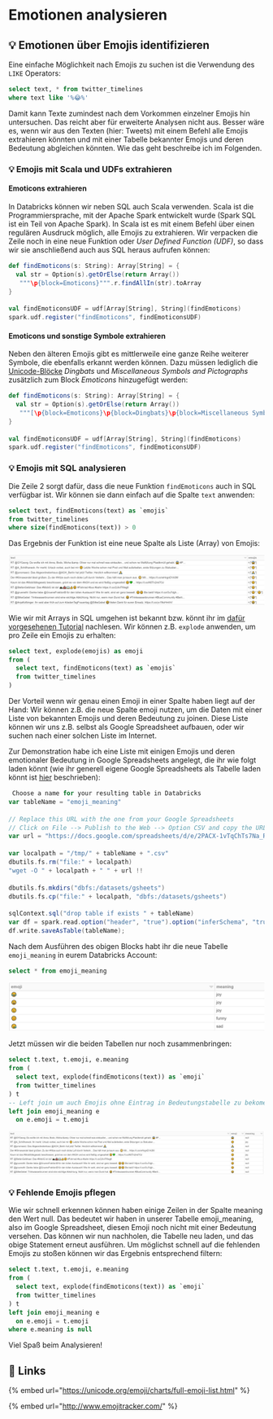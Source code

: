 # Emotionen analysieren

## 💡 Emotionen über Emojis identifizieren

Eine einfache Möglichkeit nach Emojis zu suchen ist die Verwendung des `LIKE` Operators:

```sql
select text, * from twitter_timelines
where text like '%😂%'
```

Damit kann Texte zumindest nach dem Vorkommen einzelner Emojis hin untersuchen. Das reicht aber für erweiterte Analysen nicht aus. Besser wäre es, wenn wir aus den Texten \(hier: Tweets\) mit einem Befehl alle Emojis extrahieren könnten und mit einer Tabelle bekannter Emojis und deren Bedeutung abgleichen könnten. Wie das geht beschreibe ich im Folgenden.

### 💡 Emojis mit Scala und UDFs extrahieren

#### Emoticons extrahieren

In Databricks können wir neben SQL auch Scala verwenden. Scala ist die Programmiersprache, mit der Apache Spark entwickelt wurde \(Spark SQL ist ein Teil von Apache Spark\). In Scala ist es mit einem Befehl über einen regulären Ausdruck möglich, alle Emojis zu extrahieren. Wir verpacken die Zeile noch in eine neue Funktion oder _User Defined Function \(UDF\)_, so dass wir sie anschließend auch aus SQL heraus aufrufen können:

```scala
def findEmoticons(s: String): Array[String] = {
  val str = Option(s).getOrElse(return Array())
   """\p{block=Emoticons}""".r.findAllIn(str).toArray 
}

val findEmoticonsUDF = udf[Array[String], String](findEmoticons)
spark.udf.register("findEmoticons", findEmoticonsUDF)
```

#### Emoticons und sonstige Symbole extrahieren

Neben den älteren Emojis gibt es mittlerweile eine ganze Reihe weiterer Symbole, die ebenfalls erkannt werden können. Dazu müssen lediglich die [Unicode-Blöcke](https://www.w3.org/TR/xsd-unicode-blocknames/) _Dingbats_ und _Miscellaneous Symbols and Pictographs_ zusätzlich zum Block _Emoticons_ hinzugefügt werden:

```scala
def findEmoticons(s: String): Array[String] = {
  val str = Option(s).getOrElse(return Array())
   """[\p{block=Emoticons}\p{block=Dingbats}\p{block=Miscellaneous Symbols And Pictographs}]""".r.findAllIn(str).toArray 
}

val findEmoticonsUDF = udf[Array[String], String](findEmoticons)
spark.udf.register("findEmoticons", findEmoticonsUDF)
```

### 💡 Emojis mit SQL analysieren

Die Zeile 2 sorgt dafür, dass die neue Funktion `findEmoticons` auch in SQL verfügbar ist. Wir können sie dann einfach auf die Spalte `text` anwenden:

```sql
select text, findEmoticons(text) as `emojis` 
from twitter_timelines
where size(findEmoticons(text)) > 0
```

Das Ergebnis der Funktion ist eine neue Spalte als Liste \(Array\) von Emojis:

![](../../../.gitbook/assets/image%20%2813%29.png)

Wie wir mit Arrays in SQL umgehen ist bekannt bzw. könnt ihr im [dafür vorgesehenen Tutorial](../json-felder-mit-sql-verarbeiten.md#arrays-abfragen) nachlesen. Wir können z.B. `explode` anwenden, um pro Zeile ein Emojis zu erhalten:

```sql
select text, explode(emojis) as emoji
from (
  select text, findEmoticons(text) as `emojis` 
  from twitter_timelines
)
```

Der Vorteil wenn wir genau einen Emoji in einer Spalte haben liegt auf der Hand: Wir können z.B. die neue Spalte emoji nutzen, um die Daten mit einer Liste von bekannten Emojis und deren Bedeutung zu joinen. Diese Liste können wir uns z.B. selbst als Google Spreadsheet aufbauen, oder wir suchen nach einer solchen Liste im Internet. 

Zur Demonstration habe ich eine Liste mit einigen Emojis und deren emotionaler Bedeutung in Google Spreadsheets angelegt, die ihr wie folgt laden könnt \(wie ihr generell eigene Google Spreadsheets als Tabelle laden könnt ist [hier](../themen-in-texten-mittels-sql-identifizieren/1-arbeiten-mit-mappingstabellen.md#tabellen-ueber-google-sheets-pflegen-und-laden) beschrieben\):

```scala
 Choose a name for your resulting table in Databricks
var tableName = "emoji_meaning"

// Replace this URL with the one from your Google Spreadsheets
// Click on File --> Publish to the Web --> Option CSV and copy the URL
var url = "https://docs.google.com/spreadsheets/d/e/2PACX-1vTqChTs7Na_R4x3v-2z3BCpnazVhgyDtxHApJag0k4IGekU_74gqA8Vg-OzXRLUlYD4BPtH2rJ1Okpt/pub?output=csv"

var localpath = "/tmp/" + tableName + ".csv"
dbutils.fs.rm("file:" + localpath)
"wget -O " + localpath + " " + url !!

dbutils.fs.mkdirs("dbfs:/datasets/gsheets")
dbutils.fs.cp("file:" + localpath, "dbfs:/datasets/gsheets")

sqlContext.sql("drop table if exists " + tableName)
var df = spark.read.option("header", "true").option("inferSchema", "true").csv("/datasets/gsheets/" + tableName + ".csv");
df.write.saveAsTable(tableName);
```

Nach dem Ausführen des obigen Blocks habt ihr die neue Tabelle `emoji_meaning` in eurem Databricks Account:

```sql
select * from emoji_meaning
```

![](../../../.gitbook/assets/image%20%2817%29.png)

Jetzt müssen wir die beiden Tabellen nur noch zusammenbringen:

```sql
select t.text, t.emoji, e.meaning
from (
  select text, explode(findEmoticons(text)) as `emoji` 
  from twitter_timelines
) t
-- Left join um auch Emojis ohne Eintrag in Bedeutungstabelle zu bekomen
left join emoji_meaning e
  on e.emoji = t.emoji
```

![](../../../.gitbook/assets/image%20%2828%29.png)

### 💡 Fehlende Emojis pflegen

Wie wir schnell erkennen können haben einige Zeilen in der Spalte meaning den Wert null. Das bedeutet wir haben in unserer Tabelle emoji\_meaning, also im Google Spreadsheet, diesen Emoji noch nicht mit einer Bedeutung versehen. Das können wir nun nachholen, die Tabelle neu laden, und das obige Statement erneut ausführen. Um möglichst schnell auf die fehlenden Emojis zu stoßen können wir das Ergebnis entsprechend filtern:

```sql
select t.text, t.emoji, e.meaning
from (
  select text, explode(findEmoticons(text)) as `emoji` 
  from twitter_timelines
) t
left join emoji_meaning e
  on e.emoji = t.emoji
where e.meaning is null
```

Viel Spaß beim Analysieren!

## 🔗 Links

{% embed url="https://unicode.org/emoji/charts/full-emoji-list.html" %}

{% embed url="http://www.emojitracker.com/" %}



